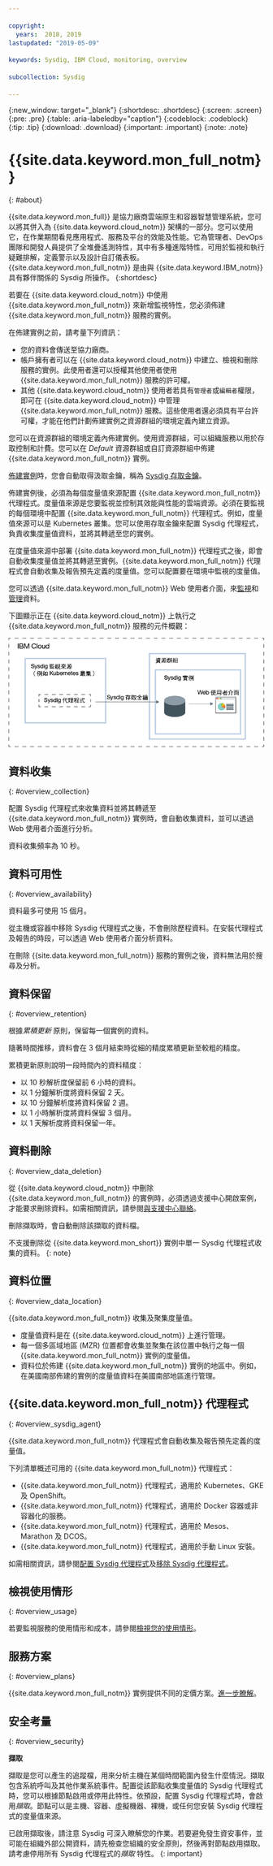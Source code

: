 ```yaml
---

copyright:
  years:  2018, 2019
lastupdated: "2019-05-09"

keywords: Sysdig, IBM Cloud, monitoring, overview

subcollection: Sysdig

---
```


{:new_window: target="_blank"}
{:shortdesc: .shortdesc}
{:screen: .screen}
{:pre: .pre}
{:table: .aria-labeledby="caption"}
{:codeblock: .codeblock}
{:tip: .tip}
{:download: .download}
{:important: .important}
{:note: .note}


# {{site.data.keyword.mon_full_notm}}
{: #about}

{{site.data.keyword.mon_full}} 是協力廠商雲端原生和容器智慧管理系統，您可以將其併入為 {{site.data.keyword.cloud_notm}} 架構的一部分。您可以使用它，在作業期間看見應用程式、服務及平台的效能及性能。它為管理者、DevOps 團隊和開發人員提供了全堆疊遙測特性，其中有多種進階特性，可用於監視和執行疑難排解，定義警示以及設計自訂儀表板。{{site.data.keyword.mon_full_notm}} 是由與 {{site.data.keyword.IBM_notm}} 具有夥伴關係的 Sysdig 所操作。
{:shortdesc}


若要在 {{site.data.keyword.cloud_notm}} 中使用 {{site.data.keyword.mon_full_notm}} 來新增監視特性，您必須佈建 {{site.data.keyword.mon_full_notm}} 服務的實例。

在佈建實例之前，請考量下列資訊：

* 您的資料會傳送至協力廠商。
*  帳戶擁有者可以在 {{site.data.keyword.cloud_notm}} 中建立、檢視和刪除服務的實例。此使用者還可以授權其他使用者使用 {{site.data.keyword.mon_full_notm}} 服務的許可權。
* 其他 {{site.data.keyword.cloud_notm}} 使用者若具有`管理者`或`編輯者`權限，即可在 {{site.data.keyword.cloud_notm}} 中管理 {{site.data.keyword.mon_full_notm}} 服務。這些使用者還必須具有平台許可權，才能在他們計劃佈建實例之資源群組的環境定義內建立資源。

您可以在資源群組的環境定義內佈建實例。使用資源群組，可以組織服務以用於存取控制和計費。您可以在 *Default* 資源群組或自訂資源群組中佈建 {{site.data.keyword.mon_full_notm}} 實例。

[佈建實例](/docs/services/Monitoring-with-Sysdig?topic=Sysdig-provision#provision)時，您會自動取得汲取金鑰，稱為 [Sysdig 存取金鑰](/docs/services/Monitoring-with-Sysdig?topic=Sysdig-access_key#access_key)。

佈建實例後，必須為每個度量值來源配置 {{site.data.keyword.mon_full_notm}} 代理程式。度量值來源是您要監視並控制其效能與性能的雲端資源。必須在要監視的每個環境中配置 {{site.data.keyword.mon_full_notm}} 代理程式。例如，度量值來源可以是 Kubernetes 叢集。您可以使用存取金鑰來配置 Sysdig 代理程式，負責收集度量值資料，並將其轉遞至您的實例。

在度量值來源中部署 {{site.data.keyword.mon_full_notm}} 代理程式之後，即會自動收集度量值並將其轉遞至實例。{{site.data.keyword.mon_full_notm}} 代理程式會自動收集及報告預先定義的度量值。您可以配置要在環境中監視的度量值。

您可以透過 {{site.data.keyword.mon_full_notm}} Web 使用者介面，來[監視](/docs/services/Monitoring-with-Sysdig?topic=Sysdig-monitoring#monitoring)和[管理](/docs/services/Monitoring-with-Sysdig?topic=Sysdig-manage#manage)資料。  

下圖顯示正在 {{site.data.keyword.cloud_notm}} 上執行之 {{site.data.keyword.mon_full_notm}} 服務的元件概觀：

![{{site.data.keyword.cloud_notm}} 上的 {{site.data.keyword.mon_full_notm}} 元件概觀](images/components.png "{{site.data.keyword.cloud_notm}} 上的 {{site.data.keyword.mon_full_notm}} 元件概觀")



## 資料收集
{: #overview_collection}

配置 Sysdig 代理程式來收集資料並將其轉遞至 {{site.data.keyword.mon_full_notm}} 實例時，會自動收集資料，並可以透過 Web 使用者介面進行分析。

資料收集頻率為 10 秒。 

## 資料可用性
{: #overview_availability}

資料最多可使用 15 個月。

從主機或容器中移除 Sysdig 代理程式之後，不會刪除歷程資料。在安裝代理程式及報告的時段，可以透過 Web 使用者介面分析資料。

在刪除 {{site.data.keyword.mon_full_notm}} 服務的實例之後，資料無法用於搜尋及分析。



## 資料保留
{: #overview_retention}

根據*累積更新* 原則，保留每一個實例的資料。

隨著時間推移，資料會在 3 個月結束時從細的精度累積更新至較粗的精度。

累積更新原則說明一段時間內的資料精度：

* 以 10 秒解析度保留前 6 小時的資料。
* 以 1 分鐘解析度將資料保留 2 天。
* 以 10 分鐘解析度將資料保留 2 週。
* 以 1 小時解析度將資料保留 3 個月。
* 以 1 天解析度將資料保留一年。

## 資料刪除
{: #overview_data_deletion}

從 {{site.data.keyword.cloud_notm}} 中刪除 {{site.data.keyword.mon_full_notm}} 的實例時，必須透過支援中心開啟案例，才能要求刪除資料。如需相關資訊，請參閱[與支援中心聯絡](/docs/services/Monitoring-with-Sysdig?topic=Sysdig-gettinghelp#gettinghelp)。

刪除擷取時，會自動刪除該擷取的資料檔。

不支援刪除從 {{site.data.keyword.mon_short}} 實例中單一 Sysdig 代理程式收集的資料。
{: note}



## 資料位置
{: #overview_data_location}

{{site.data.keyword.mon_full_notm}} 收集及聚集度量值。 

* 度量值資料是在 {{site.data.keyword.cloud_notm}} 上進行管理。
* 每一個多區域地區 (MZR) 位置都會收集並聚集在該位置中執行之每一個 {{site.data.keyword.mon_full_notm}} 實例的度量值。
* 資料位於佈建 {{site.data.keyword.mon_full_notm}} 實例的地區中。例如，在美國南部佈建的實例的度量值資料在美國南部地區進行管理。



## {{site.data.keyword.mon_full_notm}} 代理程式
{: #overview_sysdig_agent}

{{site.data.keyword.mon_full_notm}} 代理程式會自動收集及報告預先定義的度量值。 

下列清單概述可用的 {{site.data.keyword.mon_full_notm}} 代理程式：

* {{site.data.keyword.mon_full_notm}} 代理程式，適用於 Kubernetes、GKE 及 OpenShift。
* {{site.data.keyword.mon_full_notm}} 代理程式，適用於 Docker 容器或非容器化的服務。
* {{site.data.keyword.mon_full_notm}} 代理程式，適用於 Mesos、Marathon 及 DCOS。
* {{site.data.keyword.mon_full_notm}} 代理程式，適用於手動 Linux 安裝。

如需相關資訊，請參閱[配置 Sysdig 代理程式](/docs/services/Monitoring-with-Sysdig?topic=Sysdig-config_agent#config_agent)及[移除 Sysdig 代理程式](/docs/services/Monitoring-with-Sysdig?topic=Sysdig-remove#remove)。


## 檢視使用情形
{: #overview_usage}

若要監視服務的使用情形和成本，請參閱[檢視您的使用情形](/docs/billing-usage/viewing_usage.html#viewingusage)。


## 服務方案
{: #overview_plans}

{{site.data.keyword.mon_full_notm}} 實例提供不同的定價方案。[進一步瞭解](/docs/services/Monitoring-with-Sysdig?topic=Sysdig-pricing_plans#pricing_plans)。


## 安全考量
{: #overview_security}

**擷取**

擷取是您可以產生的追蹤檔，用來分析主機在某個時間範圍內發生什麼情況。擷取包含系統呼叫及其他作業系統事件。配置從該節點收集度量值的 Sysdig 代理程式時，您可以根據節點啟用或停用此特性。依預設，配置 Sysdig 代理程式時，會啟用*擷取*。節點可以是主機、容器、虛擬機器、裸機，或任何您安裝 Sysdig 代理程式的度量值來源。

已啟用擷取後，請注意 Sysdig 可深入瞭解您的作業。若要避免發生資安事件，並可能在組織外部公開資料，請先檢查您組織的安全原則，然後再對節點啟用擷取。請考慮停用所有 Sysdig 代理程式的*擷取* 特性。
{: important}

